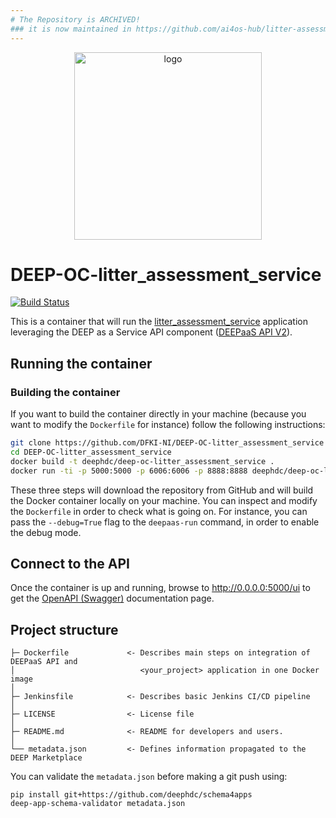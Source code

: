 ```yaml
---
# The Repository is ARCHIVED!
### it is now maintained in https://github.com/ai4os-hub/litter-assessment
---
```


<div align="center">
<img src="https://marketplace.deep-hybrid-datacloud.eu/images/logo-deep.png" alt="logo" width="300"/>
</div>

# DEEP-OC-litter_assessment_service
[![Build Status](https://jenkins.indigo-datacloud.eu/buildStatus/icon?job=Pipeline-as-code/DEEP-OC-org/UC-cleluschko-DEEP-OC-litter_assessment_service/master)](https://jenkins.indigo-datacloud.eu/job/Pipeline-as-code/job/DEEP-OC-org/job/UC-cleluschko-DEEP-OC-litter_assessment_service/job/master)

This is a container that will run the [litter_assessment_service](https://git.ni.dfki.de/cleluschko/litter_assessment_service) application leveraging the DEEP as a Service API component ([DEEPaaS API V2](https://github.com/indigo-dc/DEEPaaS)).

    
## Running the container

### Building the container

If you want to build the container directly in your machine (because you want to modify the `Dockerfile` for instance) follow the following instructions:
```bash
git clone https://github.com/DFKI-NI/DEEP-OC-litter_assessment_service
cd DEEP-OC-litter_assessment_service
docker build -t deephdc/deep-oc-litter_assessment_service .
docker run -ti -p 5000:5000 -p 6006:6006 -p 8888:8888 deephdc/deep-oc-litter_assessment_service
```

These three steps will download the repository from GitHub and will build the Docker container locally on your machine. You can inspect and modify the `Dockerfile` in order to check what is going on. For instance, you can pass the `--debug=True` flag to the `deepaas-run` command, in order to enable the debug mode.


## Connect to the API

Once the container is up and running, browse to http://0.0.0.0:5000/ui to get the [OpenAPI (Swagger)](https://www.openapis.org/) documentation page.


## Project structure
```
├─ Dockerfile             <- Describes main steps on integration of DEEPaaS API and
│                            <your_project> application in one Docker image
│
├─ Jenkinsfile            <- Describes basic Jenkins CI/CD pipeline
│
├─ LICENSE                <- License file
│
├─ README.md              <- README for developers and users.
│
└── metadata.json         <- Defines information propagated to the DEEP Marketplace
```

You can validate the `metadata.json` before making a git push using:
```shell
pip install git+https://github.com/deephdc/schema4apps
deep-app-schema-validator metadata.json
```
